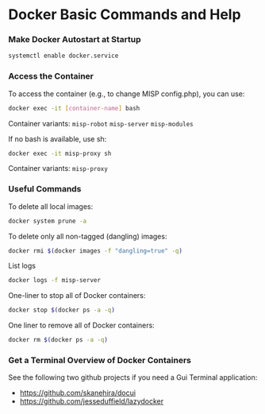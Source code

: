 # Docker Basic Commands and Help

### Make Docker Autostart at Startup
```bash
systemctl enable docker.service
```

### Access the Container
To access the container (e.g., to change MISP config.php), you can use:
```bash
docker exec -it [container-name] bash
```
Container variants: `misp-robot` `misp-server` `misp-modules`

If no bash is available, use sh:
```bash
docker exec -it misp-proxy sh
```
Container variants: `misp-proxy`


### Useful Commands
To delete all local images:
```bash
docker system prune -a
```

To delete only all non-tagged (dangling) images:
```bash
docker rmi $(docker images -f "dangling=true" -q)
```

List logs
```bash
docker logs -f misp-server
```


One-liner to stop all of Docker containers:
```bash
docker stop $(docker ps -a -q)
```

One liner to remove all of Docker containers:
```bash
docker rm $(docker ps -a -q)
```

### Get a Terminal Overview of Docker Containers

See the following two github projects if you need a Gui Terminal application:
- https://github.com/skanehira/docui
- https://github.com/jesseduffield/lazydocker